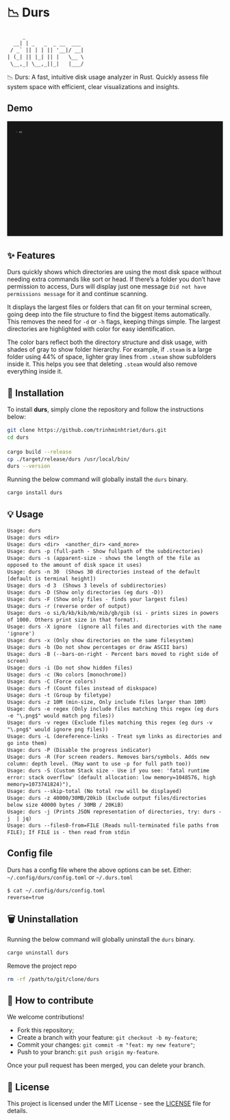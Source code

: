 # 📉 Durs

```text
     _
  __| | _   _  _ __  ___
 / _` || | | || '__|/ __|
| (_| || |_| || |   \__ \
 \__,_| \__,_||_|   |___/
```

📉 Durs: A fast, intuitive disk usage analyzer in Rust. Quickly assess file system space with efficient, clear visualizations and insights.

## Demo

![durs](media/demo.gif)

## ✨ Features

Durs quickly shows which directories are using the most disk space without needing extra commands like sort or head. If there’s a folder you don’t have permission to access, Durs will display just one message `Did not have permissions message` for it and continue scanning.

It displays the largest files or folders that can fit on your terminal screen, going deep into the file structure to find the biggest items automatically. This removes the need for `-d` or `-h` flags, keeping things simple. The largest directories are highlighted with color for easy identification.

The color bars reflect both the directory structure and disk usage, with shades of gray to show folder hierarchy. For example, if `.steam` is a large folder using 44% of space, lighter gray lines from `.steam` show subfolders inside it. This helps you see that deleting `.steam` would also remove everything inside it.

## 🚀 Installation

To install **durs**, simply clone the repository and follow the instructions below:

```bash
git clone https://github.com/trinhminhtriet/durs.git
cd durs

cargo build --release
cp ./target/release/durs /usr/local/bin/
durs --version
```

Running the below command will globally install the `durs` binary.

```bash
cargo install durs
```

## 💡 Usage

```
Usage: durs
Usage: durs <dir>
Usage: durs <dir>  <another_dir> <and_more>
Usage: durs -p (full-path - Show fullpath of the subdirectories)
Usage: durs -s (apparent-size - shows the length of the file as opposed to the amount of disk space it uses)
Usage: durs -n 30  (Shows 30 directories instead of the default [default is terminal height])
Usage: durs -d 3  (Shows 3 levels of subdirectories)
Usage: durs -D (Show only directories (eg durs -D))
Usage: durs -F (Show only files - finds your largest files)
Usage: durs -r (reverse order of output)
Usage: durs -o si/b/kb/kib/mb/mib/gb/gib (si - prints sizes in powers of 1000. Others print size in that format).
Usage: durs -X ignore  (ignore all files and directories with the name 'ignore')
Usage: durs -x (Only show directories on the same filesystem)
Usage: durs -b (Do not show percentages or draw ASCII bars)
Usage: durs -B (--bars-on-right - Percent bars moved to right side of screen)
Usage: durs -i (Do not show hidden files)
Usage: durs -c (No colors [monochrome])
Usage: durs -C (Force colors)
Usage: durs -f (Count files instead of diskspace)
Usage: durs -t (Group by filetype)
Usage: durs -z 10M (min-size, Only include files larger than 10M)
Usage: durs -e regex (Only include files matching this regex (eg durs -e "\.png$" would match png files))
Usage: durs -v regex (Exclude files matching this regex (eg durs -v "\.png$" would ignore png files))
Usage: durs -L (dereference-links - Treat sym links as directories and go into them)
Usage: durs -P (Disable the progress indicator)
Usage: durs -R (For screen readers. Removes bars/symbols. Adds new column: depth level. (May want to use -p for full path too))
Usage: durs -S (Custom Stack size - Use if you see: 'fatal runtime error: stack overflow' (default allocation: low memory=1048576, high memory=1073741824)"),
Usage: durs --skip-total (No total row will be displayed)
Usage: durs -z 40000/30MB/20kib (Exclude output files/directories below size 40000 bytes / 30MB / 20KiB)
Usage: durs -j (Prints JSON representation of directories, try: durs -j  | jq)
Usage: durs --files0-from=FILE (Reads null-terminated file paths from FILE); If FILE is - then read from stdin
```

## Config file

Durs has a config file where the above options can be set.
Either: `~/.config/durs/config.toml` or `~/.durs.toml`

```
$ cat ~/.config/durs/config.toml
reverse=true
```

## 🗑️ Uninstallation

Running the below command will globally uninstall the `durs` binary.

```bash
cargo uninstall durs
```

Remove the project repo

```bash
rm -rf /path/to/git/clone/durs
```

## 🤝 How to contribute

We welcome contributions!

- Fork this repository;
- Create a branch with your feature: `git checkout -b my-feature`;
- Commit your changes: `git commit -m "feat: my new feature"`;
- Push to your branch: `git push origin my-feature`.

Once your pull request has been merged, you can delete your branch.

## 📝 License

This project is licensed under the MIT License - see the [LICENSE](LICENSE) file for details.
